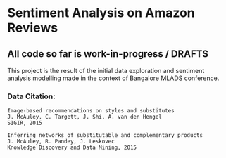 # Sentiment Analysis on Amazon Reviews

## All code so far is work-in-progress / DRAFTS

This project is the result of the initial data exploration and sentiment analysis modelling made in the context of Bangalore MLADS conference. 

### Data Citation:

```
Image-based recommendations on styles and substitutes
J. McAuley, C. Targett, J. Shi, A. van den Hengel
SIGIR, 2015

Inferring networks of substitutable and complementary products
J. McAuley, R. Pandey, J. Leskovec
Knowledge Discovery and Data Mining, 2015
```